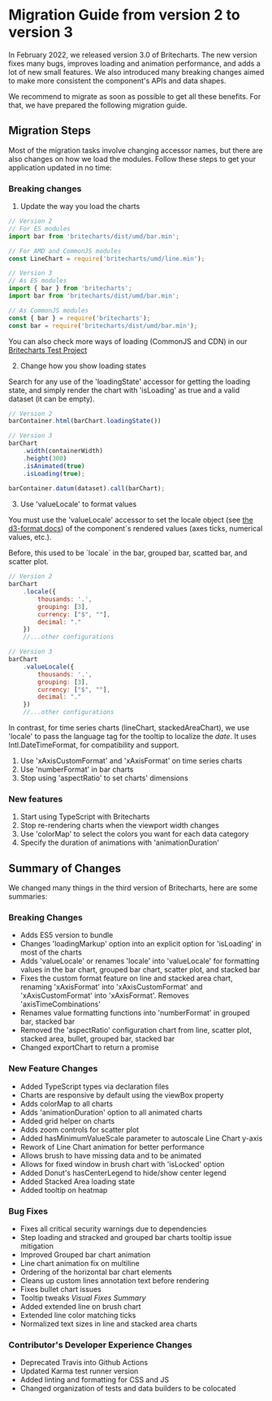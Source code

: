 # Migration Guide from version 2 to version 3
In February 2022, we released version 3.0 of Britecharts. The new version fixes many bugs, improves loading and animation performance, and adds a lot of new small features. We also introduced many breaking changes aimed to make more consistent the component's APIs and data shapes.

We recommend to migrate as soon as possible to get all these benefits. For that, we have prepared the following migration guide.

## Migration Steps
Most of the migration tasks involve changing accessor names, but there are also changes on how we load the modules. Follow these steps to get your application updated in no time:

### Breaking changes
1. Update the way you load the charts

```js
// Version 2
// For ES modules
import bar from 'britecharts/dist/umd/bar.min';

// For AMD and CommonJS modules
const LineChart = require('britecharts/umd/line.min');

// Version 3
// As ES modules
import { bar } from 'britecharts';
import bar from 'britecharts/dist/umd/bar.min';

// As CommonJS modules
const { bar } = require('britecharts');
const bar = require('britecharts/dist/umd/bar.min');

```
You can also check more ways of loading (CommonJS and CDN) in our [Britecharts Test Project](https://github.com/britecharts/britecharts-test-project#usage)

2. Change how you show loading states

Search for any use of the 'loadingState' accessor for getting the loading state, and simply render the chart with 'isLoading' as true and a valid dataset (it can be empty). 

```js
// Version 2
barContainer.html(barChart.loadingState())

// Version 3
barChart
    .width(containerWidth)
    .height(300)
    .isAnimated(true)
    .isLoading(true);
    
barContainer.datum(dataset).call(barChart);
```

3. Use 'valueLocale' to format values

You must use the 'valueLocale' accessor to set the locale object (see [the d3-format docs](https://github.com/d3/d3-format#formatLocale)) of the component´s rendered values (axes ticks, numerical values, etc.).

Before, this used to be ´locale´ in the bar, grouped bar, scatted bar, and scatter plot.

```js
// Version 2
barChart
    .locale({
        thousands: '.', 
        grouping: [3], 
        currency: ["$", ""], 
        decimal: "."
    })
    //...other configurations

// Version 3
barChart
    .valueLocale({
        thousands: '.', 
        grouping: [3], 
        currency: ["$", ""], 
        decimal: "."
    })
    //...other configurations
```

In contrast, for time series charts (lineChart, stackedAreaChart), we use 'locale' to pass the language tag for the tooltip to localize the *date*. It uses Intl.DateTimeFormat, for compatibility and support.

1. Use 'xAxisCustomFormat' and 'xAxisFormat' on time series charts
1. Use 'numberFormat' in bar charts
1. Stop using 'aspectRatio' to set charts' dimensions

### New features
1. Start using TypeScript with Britecharts
1. Stop re-rendering charts when the viewport width changes
1. Use 'colorMap' to select the colors you want for each data category
1. Specify the duration of animations with 'animationDuration'


## Summary of Changes
We changed many things in the third version of Britecharts, here are some summaries:

### Breaking Changes
* Adds ES5 version to bundle
* Changes 'loadingMarkup' option into an explicit option for 'isLoading' in most of the charts
* Adds 'valueLocale' or renames 'locale' into 'valueLocale' for formatting values in the bar chart, grouped bar chart, scatter plot, and stacked bar
* Fixes the custom format feature on line and stacked area chart, renaming 'xAxisFormat' into 'xAxisCustomFormat' and  'xAxisCustomFormat' into 'xAxisFormat'. Removes 'axisTimeCombinations'
* Renames value formatting functions into 'numberFormat' in grouped bar, stacked bar
* Removed the 'aspectRatio' configuration chart from line, scatter plot, stacked area, bullet, grouped bar, stacked bar
* Changed exportChart to return a promise

### New Feature Changes
* Added TypeScript types via declaration files
* Charts are responsive by default using the viewBox property
* Adds colorMap to all charts
* Adds 'animationDuration' option to all animated charts
* Added grid helper on charts
* Adds zoom controls for scatter plot
* Added hasMinimumValueScale parameter to autoscale Line Chart y-axis
* Rework of Line Chart animation for better performance
* Allows brush to have missing data and to be animated
* Allows for fixed window in brush chart with 'isLocked' option
* Added Donut's hasCenterLegend to hide/show center legend
* Added Stacked Area loading state
* Added tooltip on heatmap

### Bug Fixes
* Fixes all critical security warnings due to dependencies
* Step loading and stracked and grouped bar charts tooltip issue mitigation
* Improved Grouped bar chart animation
* Line chart animation fix on multiline
* Ordering of the horizontal bar chart elements
* Cleans up custom lines annotation text before rendering
* Fixes bullet chart issues 
* Tooltip tweaks
*Visual Fixes Summary*
* Added extended line on brush chart
* Extended line color matching ticks
* Normalized text sizes in line and stacked area charts

### Contributor's Developer Experience Changes
* Deprecated Travis into Github Actions
* Updated Karma test runner version
* Added linting and formatting for CSS and JS 
* Changed organization of tests and data builders to be colocated
